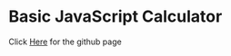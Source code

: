 # Basic JavaScript Calculator

Click [Here](https://smartempire007.github.io/Basic-Calculator/) for the github page
